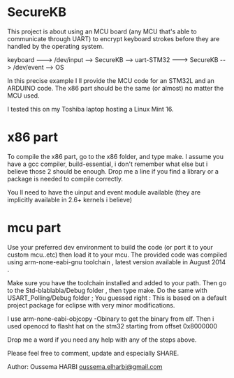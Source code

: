 SecureKB
========

This project is about using an MCU board (any MCU that's able to communicate through UART) to encrypt keyboard strokes before they are handled by the operating system.

keyboard ---> /dev/input --> SecureKB --> uart-STM32 ---> SecureKB --> /dev/event --> OS

In this precise example I ll provide the MCU code for an STM32L and an ARDUINO code.
The x86 part should be the same (or almost) no matter the MCU used.

I tested this on my Toshiba laptop hosting a Linux Mint 16.

x86 part
========

To compile the x86 part, go to the x86 folder, and type make.
I assume you have a gcc compiler, build-essential, i don't remember what else but i believe those 2 should be enough.
Drop me a line if you find a library or a package is needed to compile correctly.

You ll need to have the uinput and event module available (they are implicitly available in 2.6+ kernels i believe)

mcu part
========

Use your preferred dev environment to build the code (or port it to your custom mcu..etc) then load it to your mcu.
The provided code was compiled using arm-none-eabi-gnu toolchain , latest version available in August 2014 .

Make sure you have the toolchain installed and added to your path.
Then go to the Std-blablabla/Debug folder , then type make.
Do the same with USART_Polling/Debug folder ;
You guessed right : This is based on a default project package for eclipse with very minor modifications.

I use arm-none-eabi-objcopy -Obinary to get the binary from elf.
Then i used openocd to flasht hat on the stm32 starting from offset 0x8000000

Drop me a word if you need any help with any of the steps above.


Please feel free to comment, update and especially SHARE.

Author: Oussema HARBI <oussema.elharbi@gmail.com>
